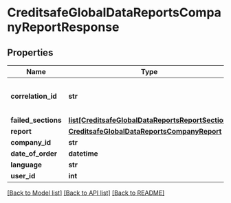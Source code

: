 # CreditsafeGlobalDataReportsCompanyReportResponse

## Properties
Name | Type | Description | Notes
------------ | ------------- | ------------- | -------------
**correlation_id** | **str** | A unique ID assigned to this request. | [optional] 
**failed_sections** | [**list[CreditsafeGlobalDataReportsReportSection]**](CreditsafeGlobalDataReportsReportSection.md) |  | [optional] 
**report** | [**CreditsafeGlobalDataReportsCompanyReport**](CreditsafeGlobalDataReportsCompanyReport.md) |  | [optional] 
**company_id** | **str** |  | [optional] 
**date_of_order** | **datetime** |  | [optional] 
**language** | **str** |  | [optional] 
**user_id** | **int** |  | [optional] 

[[Back to Model list]](../README.md#documentation-for-models) [[Back to API list]](../README.md#documentation-for-api-endpoints) [[Back to README]](../README.md)

